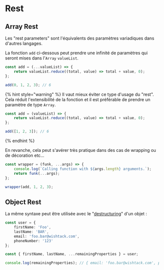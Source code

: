 # Rest

## Array Rest

Les "rest parameters" sont l'équivalents des paramètres variadiques dans d'autres langages.

La fonction `add` ci-dessous peut prendre une infinité de paramètres qui seront mises dans l'`Array` `valueList`.

```javascript
const add = (...valueList) => {
    return valueList.reduce((total, value) => total + value, 0);
};

add(0, 1, 2, 3); // 6
```

{% hint style="warning" %}
Il vaut mieux éviter ce type d'usage du "rest".  
Cela réduit l'extensibilité de la fonction et il est préférable de prendre un paramètre de type `Array`.

```typescript
const add = (valueList) => {
    return valueList.reduce((total, value) => total + value, 0);
};

add([1, 2, 3]); // 6
```
{% endhint %}

En revanche, cela peut s'avérer très pratique dans des cas de wrapping ou de décoration etc...

```javascript
const wrapper = (funk, ...args) => {
    console.log(`Calling function with ${args.length} arguments.`);
    return funk(...args);
};

wrapper(add, 1, 2, 3);
```

## Object Rest

La même syntaxe peut être utilisée avec le "[destructuring](destructuring.md#object-destructuring)" d'un objet :

```typescript
const user = {
    firstName: 'Foo',
    lastName: 'BAR',
    email: 'foo.bar@wishtack.com',
    phoneNumber: '123'
};

const { firstName, lastName, ...remainingProperties } = user;

console.log(remainingProperties); // { email: 'foo.bar@wishtack.com', phoneNumber: '123' }
```



